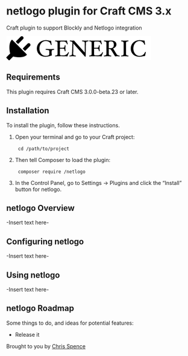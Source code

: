 # netlogo plugin for Craft CMS 3.x

Craft plugin to support Blockly and Netlogo integration 

![Screenshot](resources/img/plugin-logo.png)

## Requirements

This plugin requires Craft CMS 3.0.0-beta.23 or later.

## Installation

To install the plugin, follow these instructions.

1. Open your terminal and go to your Craft project:

        cd /path/to/project

2. Then tell Composer to load the plugin:

        composer require /netlogo

3. In the Control Panel, go to Settings → Plugins and click the “Install” button for netlogo.

## netlogo Overview

-Insert text here-

## Configuring netlogo

-Insert text here-

## Using netlogo

-Insert text here-

## netlogo Roadmap

Some things to do, and ideas for potential features:

* Release it

Brought to you by [Chris Spence](fablevision.com)
